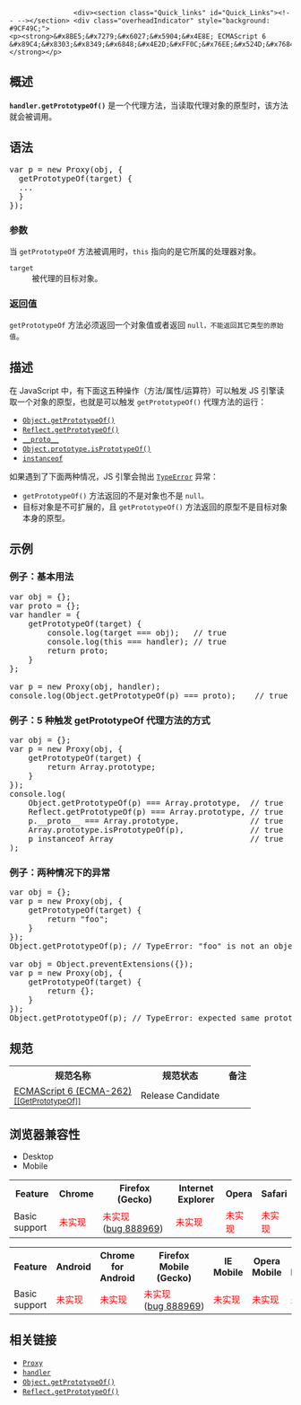 
                
                  
                    <div><section class="Quick_links" id="Quick_Links"><!-- --></section> <div class="overheadIndicator" style="background: #9CF49C;"> 
    <p><strong>&#x8BE5;&#x7279;&#x6027;&#x5904;&#x4E8E; ECMAScript 6 &#x89C4;&#x8303;&#x8349;&#x6848;&#x4E2D;&#xFF0C;&#x76EE;&#x524D;&#x7684;&#x5B9E;&#x73B0;&#x5728;&#x672A;&#x6765;&#x53EF;&#x80FD;&#x4F1A;&#x53D1;&#x751F;&#x5FAE;&#x8C03;&#xFF0C;&#x8BF7;&#x8C28;&#x614E;&#x4F7F;&#x7528;&#x3002;</strong></p> 
</div></div>

<h2 id="Summary" name="Summary">&#x6982;&#x8FF0;</h2>

<p><strong><code>handler.getPrototypeOf()</code></strong> &#x662F;&#x4E00;&#x4E2A;&#x4EE3;&#x7406;&#x65B9;&#x6CD5;&#xFF0C;&#x5F53;&#x8BFB;&#x53D6;&#x4EE3;&#x7406;&#x5BF9;&#x8C61;&#x7684;&#x539F;&#x578B;&#x65F6;&#xFF0C;&#x8BE5;&#x65B9;&#x6CD5;&#x5C31;&#x4F1A;&#x88AB;&#x8C03;&#x7528;&#x3002;</p>

<h2 id="Syntax" name="Syntax">&#x8BED;&#x6CD5;</h2>

<pre class="brush: js">var p = new Proxy(obj, {
  getPrototypeOf(target) {
  ...
  }
});
</pre>

<h3 id="Parameters" name="Parameters">&#x53C2;&#x6570;</h3>

<p>&#x5F53; <code>getPrototypeOf</code> &#x65B9;&#x6CD5;&#x88AB;&#x8C03;&#x7528;&#x65F6;&#xFF0C;<code>this</code> &#x6307;&#x5411;&#x7684;&#x662F;&#x5B83;&#x6240;&#x5C5E;&#x7684;&#x5904;&#x7406;&#x5668;&#x5BF9;&#x8C61;&#x3002;</p>

<dl>
 <dt><code>target</code></dt>
 <dd>&#x88AB;&#x4EE3;&#x7406;&#x7684;&#x76EE;&#x6807;&#x5BF9;&#x8C61;&#x3002;</dd>
</dl>

<h3 id="Return_value" name="Return_value">&#x8FD4;&#x56DE;&#x503C;</h3>

<p><code>getPrototypeOf</code> &#x65B9;&#x6CD5;&#x5FC5;&#x987B;&#x8FD4;&#x56DE;&#x4E00;&#x4E2A;&#x5BF9;&#x8C61;&#x503C;&#x6216;&#x8005;&#x8FD4;&#x56DE; <code>null&#xFF0C;&#x4E0D;&#x80FD;&#x8FD4;&#x56DE;&#x5176;&#x5B83;&#x7C7B;&#x578B;&#x7684;&#x539F;&#x59CB;&#x503C;</code>&#x3002;</p>

<h2 id=".E6.8F.8F.E8.BF.B0">&#x63CF;&#x8FF0;</h2>

<p>&#x5728; JavaScript &#x4E2D;&#xFF0C;&#x6709;&#x4E0B;&#x9762;&#x8FD9;&#x4E94;&#x79CD;&#x64CD;&#x4F5C;&#xFF08;&#x65B9;&#x6CD5;/&#x5C5E;&#x6027;/&#x8FD0;&#x7B97;&#x7B26;&#xFF09;&#x53EF;&#x4EE5;&#x89E6;&#x53D1; JS &#x5F15;&#x64CE;&#x8BFB;&#x53D6;&#x4E00;&#x4E2A;&#x5BF9;&#x8C61;&#x7684;&#x539F;&#x578B;&#xFF0C;&#x4E5F;&#x5C31;&#x662F;&#x53EF;&#x4EE5;&#x89E6;&#x53D1; <code>getPrototypeOf()</code>&#xA0;&#x4EE3;&#x7406;&#x65B9;&#x6CD5;&#x7684;&#x8FD0;&#x884C;&#xFF1A;</p>

<ul>
 <li><a href="/zh-CN/docs/Web/JavaScript/Reference/Global_Objects/Object/getPrototypeOf" title="Object.getPrototypeOf() &#x65B9;&#x6CD5;&#x8FD4;&#x56DE;&#x6307;&#x5B9A;&#x5BF9;&#x8C61;&#x7684;&#x539F;&#x578B;&#xFF08;&#x4E5F;&#x5C31;&#x662F;&#x8BE5;&#x5BF9;&#x8C61;&#x5185;&#x90E8;&#x5C5E;&#x6027;[[Prototype]]&#x7684;&#x503C;&#xFF09;&#x3002;"><code>Object.getPrototypeOf()</code></a></li>
 <li><a class="new" href="/zh-CN/docs/Web/JavaScript/Reference/Global_Objects/Reflect/getPrototypeOf" title="&#x6B64;&#x9875;&#x9762;&#x4ECD;&#x672A;&#x88AB;&#x672C;&#x5730;&#x5316;, &#x671F;&#x5F85;&#x60A8;&#x7684;&#x7FFB;&#x8BD1;!"><code>Reflect.getPrototypeOf()</code></a></li>
 <li><a href="/zh-CN/docs/Web/JavaScript/Reference/Global_Objects/Object/proto" title="&#x4E00;&#x4E2A;&#x5BF9;&#x8C61;&#x7684;__proto__ &#x5C5E;&#x6027;&#x548C;&#x81EA;&#x5DF1;&#x7684;&#x5185;&#x90E8;&#x5C5E;&#x6027;[[Prototype]]&#x6307;&#x5411;&#x4E00;&#x4E2A;&#x76F8;&#x540C;&#x7684;&#x503C; (&#x901A;&#x5E38;&#x79F0;&#x8FD9;&#x4E2A;&#x503C;&#x4E3A;&#x539F;&#x578B;),&#x539F;&#x578B;&#x7684;&#x503C;&#x53EF;&#x4EE5;&#x662F;&#x4E00;&#x4E2A;&#x5BF9;&#x8C61;&#x503C;&#x4E5F;&#x53EF;&#x4EE5;&#x662F;null(&#x6BD4;&#x5982;&#x8BF4;Object.prototype.__proto__&#x7684;&#x503C;&#x5C31;&#x662F;null).&#x8BE5;&#x5C5E;&#x6027;&#x53EF;&#x80FD;&#x4F1A;&#x5F15;&#x53D1;&#x4E00;&#x4E9B;&#x9519;&#x8BEF;,&#x56E0;&#x4E3A;&#x7528;&#x6237;&#x53EF;&#x80FD;&#x4F1A;&#x4E0D;&#x77E5;&#x9053;&#x8BE5;&#x5C5E;&#x6027;&#x7684;&#x7279;&#x6B8A;&#x6027;,&#x800C;&#x7ED9;&#x5B83;&#x8D4B;&#x503C;,&#x4ECE;&#x800C;&#x6539;&#x53D8;&#x4E86;&#x8FD9;&#x4E2A;&#x5BF9;&#x8C61;&#x7684;&#x539F;&#x578B;. &#x5982;&#x679C;&#x9700;&#x8981;&#x8BBF;&#x95EE;&#x4E00;&#x4E2A;&#x5BF9;&#x8C61;&#x7684;&#x539F;&#x578B;,&#x5E94;&#x8BE5;&#x4F7F;&#x7528;&#x65B9;&#x6CD5;Object.getPrototypeOf."><code>__proto__</code></a></li>
 <li><a href="/zh-CN/docs/Web/JavaScript/Reference/Global_Objects/Object/isPrototypeOf" title="isPrototypeOf() &#x65B9;&#x6CD5;&#x6D4B;&#x8BD5;&#x4E00;&#x4E2A;&#x5BF9;&#x8C61;&#x662F;&#x5426;&#x5B58;&#x5728;&#x4E8E;&#x53E6;&#x4E00;&#x4E2A;&#x5BF9;&#x8C61;&#x7684;&#x539F;&#x578B;&#x94FE;&#x4E0A;&#x3002;"><code>Object.prototype.isPrototypeOf()</code></a></li>
 <li><a href="/zh-CN/docs/Web/JavaScript/Reference/Operators/instanceof" title="instanceof&#xA0;&#x8FD0;&#x7B97;&#x7B26;&#x53EF;&#x4EE5;&#x7528;&#x6765;&#x5224;&#x65AD;&#x67D0;&#x4E2A;&#x6784;&#x9020;&#x51FD;&#x6570;&#x7684;prototype&#x5C5E;&#x6027;&#x662F;&#x5426;&#x5B58;&#x5728;&#x53E6;&#x5916;&#x4E00;&#x4E2A;&#x8981;&#x68C0;&#x6D4B;&#x5BF9;&#x8C61;&#x7684;&#x539F;&#x578B;&#x94FE;&#x4E0A;&#x3002;"><code>instanceof</code></a></li>
</ul>

<p>&#x5982;&#x679C;&#x9047;&#x5230;&#x4E86;&#x4E0B;&#x9762;&#x4E24;&#x79CD;&#x60C5;&#x51B5;&#xFF0C;JS &#x5F15;&#x64CE;&#x4F1A;&#x629B;&#x51FA; <a class="new" href="/zh-CN/docs/Web/JavaScript/Reference/TypeError" title="&#x6B64;&#x9875;&#x9762;&#x4ECD;&#x672A;&#x88AB;&#x672C;&#x5730;&#x5316;, &#x671F;&#x5F85;&#x60A8;&#x7684;&#x7FFB;&#x8BD1;!"><code>TypeError</code></a> &#x5F02;&#x5E38;&#xFF1A;</p>

<ul>
 <li><code>getPrototypeOf()</code> &#x65B9;&#x6CD5;&#x8FD4;&#x56DE;&#x7684;&#x4E0D;&#x662F;&#x5BF9;&#x8C61;&#x4E5F;&#x4E0D;&#x662F; <code>null&#x3002;</code></li>
 <li>&#x76EE;&#x6807;&#x5BF9;&#x8C61;&#x662F;&#x4E0D;&#x53EF;&#x6269;&#x5C55;&#x7684;&#xFF0C;&#x4E14; <code>getPrototypeOf()</code> &#x65B9;&#x6CD5;&#x8FD4;&#x56DE;&#x7684;&#x539F;&#x578B;&#x4E0D;&#x662F;&#x76EE;&#x6807;&#x5BF9;&#x8C61;&#x672C;&#x8EAB;&#x7684;&#x539F;&#x578B;&#x3002;</li>
</ul>

<h2 id=".E7.A4.BA.E4.BE.8B">&#x793A;&#x4F8B;</h2>

<h3 id=".E4.BE.8B.E5.AD.90.EF.BC.9A.E5.9F.BA.E6.9C.AC.E7.94.A8.E6.B3.95">&#x4F8B;&#x5B50;&#xFF1A;&#x57FA;&#x672C;&#x7528;&#x6CD5;</h3>

<pre class="brush: js">var obj = {};
var proto = {};
var handler = {
    getPrototypeOf(target) {
&#xA0;       console.log(target === obj);   // true
&#xA0;       console.log(this === handler); // true
        return proto;
    }
};

var p = new Proxy(obj, handler);
console.log(Object.getPrototypeOf(p) === proto);    // true
</pre>

<h3 id=".E4.BE.8B.E5.AD.90.EF.BC.9A5_.E7.A7.8D.E8.A7.A6.E5.8F.91_getPrototypeOf_.E4.BB.A3.E7.90.86.E6.96.B9.E6.B3.95.E7.9A.84.E6.96.B9.E5.BC.8F">&#x4F8B;&#x5B50;&#xFF1A;5 &#x79CD;&#x89E6;&#x53D1; getPrototypeOf &#x4EE3;&#x7406;&#x65B9;&#x6CD5;&#x7684;&#x65B9;&#x5F0F;</h3>

<pre class="brush: js">var obj = {};
var p = new Proxy(obj, {
    getPrototypeOf(target) {
        return Array.prototype;
    }
});
console.log(
    Object.getPrototypeOf(p) === Array.prototype,  // true
    Reflect.getPrototypeOf(p) === Array.prototype, // true
    p.__proto__ === Array.prototype,               // true
    Array.prototype.isPrototypeOf(p),              // true
    p instanceof Array                             // true
);
</pre>

<h3 id=".E4.BE.8B.E5.AD.90.EF.BC.9A.E4.B8.A4.E7.A7.8D.E6.83.85.E5.86.B5.E4.B8.8B.E7.9A.84.E5.BC.82.E5.B8.B8">&#x4F8B;&#x5B50;&#xFF1A;&#x4E24;&#x79CD;&#x60C5;&#x51B5;&#x4E0B;&#x7684;&#x5F02;&#x5E38;</h3>

<pre class="brush: js">var obj = {};
var p = new Proxy(obj, {
    getPrototypeOf(target) {
        return &quot;foo&quot;;
    }
});
Object.getPrototypeOf(p); // TypeError: &quot;foo&quot; is not an object or null

var obj = Object.preventExtensions({});
var p = new Proxy(obj, {
    getPrototypeOf(target) {
        return {};
    }
});
Object.getPrototypeOf(p); // TypeError: expected same prototype value
</pre>

<h2 id="Specifications" name="Specifications">&#x89C4;&#x8303;</h2>

<table class="standard-table">
 <tbody>
  <tr>
   <th scope="col">&#x89C4;&#x8303;&#x540D;&#x79F0;</th>
   <th scope="col">&#x89C4;&#x8303;&#x72B6;&#x6001;</th>
   <th scope="col">&#x5907;&#x6CE8;</th>
  </tr>
  <tr>
   <td><a class="external" href="http://people.mozilla.org/~jorendorff/es6-draft.html#sec-proxy-object-internal-methods-and-internal-slots-getprototypeof" hreflang="en" lang="en">ECMAScript 6 (ECMA-262)<br><small lang="zh-CN">[[GetPrototypeOf]]</small></a></td>
   <td><span class="spec-RC">Release Candidate</span></td>
   <td>&#xA0;</td>
  </tr>
 </tbody>
</table>

<h2 id="Browser_compatibility" name="Browser_compatibility">&#x6D4F;&#x89C8;&#x5668;&#x517C;&#x5BB9;&#x6027;</h2>

<div><div class="htab"> 
    <a id="AutoCompatibilityTable" name="AutoCompatibilityTable"></a> 
    <ul> 
        <li class="selected"><a>Desktop</a></li> 
        <li><a>Mobile</a></li> 
    </ul> 
</div></div>

<div id="compat-desktop">
<table class="compat-table">
 <tbody>
  <tr>
   <th>Feature</th>
   <th>Chrome</th>
   <th>Firefox (Gecko)</th>
   <th>Internet Explorer</th>
   <th>Opera</th>
   <th>Safari</th>
  </tr>
  <tr>
   <td>Basic support</td>
   <td><span style="color: #f00;">&#x672A;&#x5B9E;&#x73B0;</span></td>
   <td><span style="color: #f00;">&#x672A;&#x5B9E;&#x73B0;</span> (<a class="external" href="https://bugzilla.mozilla.org/show_bug.cgi?id=888969" title="Implement ES6 Proxy traps for getPrototypeOf and setPrototypeOf">bug&#xA0;888969</a>)</td>
   <td><span style="color: #f00;">&#x672A;&#x5B9E;&#x73B0;</span></td>
   <td><span style="color: #f00;">&#x672A;&#x5B9E;&#x73B0;</span></td>
   <td><span style="color: #f00;">&#x672A;&#x5B9E;&#x73B0;</span></td>
  </tr>
 </tbody>
</table>
</div>

<div id="compat-mobile">
<table class="compat-table">
 <tbody>
  <tr>
   <th>Feature</th>
   <th>Android</th>
   <th>Chrome for Android</th>
   <th>Firefox Mobile (Gecko)</th>
   <th>IE Mobile</th>
   <th>Opera Mobile</th>
   <th>Safari Mobile</th>
  </tr>
  <tr>
   <td>Basic support</td>
   <td><span style="color: #f00;">&#x672A;&#x5B9E;&#x73B0;</span></td>
   <td><span style="color: #f00;">&#x672A;&#x5B9E;&#x73B0;</span></td>
   <td><span style="color: #f00;">&#x672A;&#x5B9E;&#x73B0;</span> (<a class="external" href="https://bugzilla.mozilla.org/show_bug.cgi?id=888969" title="Implement ES6 Proxy traps for getPrototypeOf and setPrototypeOf">bug&#xA0;888969</a>)</td>
   <td><span style="color: #f00;">&#x672A;&#x5B9E;&#x73B0;</span></td>
   <td><span style="color: #f00;">&#x672A;&#x5B9E;&#x73B0;</span></td>
   <td><span style="color: #f00;">&#x672A;&#x5B9E;&#x73B0;</span></td>
  </tr>
 </tbody>
</table>
</div>

<h2 id="See_also" name="See_also">&#x76F8;&#x5173;&#x94FE;&#x63A5;</h2>

<ul>
 <li><a href="/zh-CN/docs/Web/JavaScript/Reference/Global_Objects/Proxy" title="The Proxy object is used to define custom behavior for fundamental operations (e.g. property lookup, assignment, enumeration, function invocation, etc)."><code>Proxy</code></a></li>
 <li><a href="/zh-CN/docs/Web/JavaScript/Reference/Global_Objects/Proxy/handler" title="&#x5904;&#x7406;&#x5668;&#x5BF9;&#x8C61;&#x7528;&#x6765;&#x81EA;&#x5B9A;&#x4E49;&#x4EE3;&#x7406;&#x5BF9;&#x8C61;&#x7684;&#x5404;&#x79CD;&#x53EF;&#x4EE3;&#x7406;&#x64CD;&#x4F5C;&#x3002;"><code>handler</code></a></li>
 <li><a href="/zh-CN/docs/Web/JavaScript/Reference/Global_Objects/Object/getPrototypeOf" title="Object.getPrototypeOf() &#x65B9;&#x6CD5;&#x8FD4;&#x56DE;&#x6307;&#x5B9A;&#x5BF9;&#x8C61;&#x7684;&#x539F;&#x578B;&#xFF08;&#x4E5F;&#x5C31;&#x662F;&#x8BE5;&#x5BF9;&#x8C61;&#x5185;&#x90E8;&#x5C5E;&#x6027;[[Prototype]]&#x7684;&#x503C;&#xFF09;&#x3002;"><code>Object.getPrototypeOf()</code></a></li>
 <li><a class="new" href="/zh-CN/docs/Web/JavaScript/Reference/Global_Objects/Reflect/getPrototypeOf" title="&#x6B64;&#x9875;&#x9762;&#x4ECD;&#x672A;&#x88AB;&#x672C;&#x5730;&#x5316;, &#x671F;&#x5F85;&#x60A8;&#x7684;&#x7FFB;&#x8BD1;!"><code>Reflect.getPrototypeOf()</code></a></li>
</ul>
                  
                
              